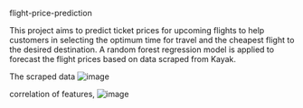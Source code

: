 flight-price-prediction

This project aims to predict ticket prices for upcoming flights to help customers in selecting the optimum time for travel and the cheapest flight to the desired destination. A random forest regression model is applied to forecast the flight prices based on data scraped from Kayak.

The scraped data
![image](https://github.com/sathishkumar-2001/pythonprb/assets/126504329/9f061bf5-799a-4d85-8037-89205b21a3bc)

correlation of features,
![image](https://github.com/sathishkumar-2001/pythonprb/assets/126504329/63134fdc-9733-4b4d-95aa-4ebe6315d779)
